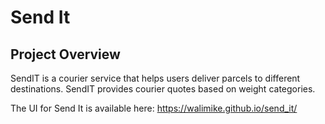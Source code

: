 # Send It
## Project Overview
SendIT is a courier service that helps users deliver parcels to different destinations. SendIT provides courier quotes based on weight categories.<p>
The UI for Send It is available here:  https://walimike.github.io/send_it/
